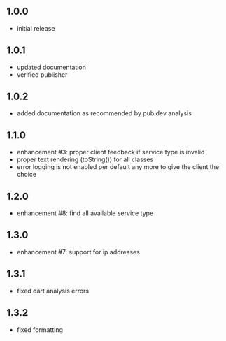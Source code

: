 ## 1.0.0

* initial release

## 1.0.1

* updated documentation
* verified publisher

## 1.0.2

* added documentation as recommended by pub.dev analysis

## 1.1.0

* enhancement #3: proper client feedback if service type is invalid
* proper text rendering (toString()) for all classes
* error logging is not enabled per default any more to give the client the choice

## 1.2.0

* enhancement #8: find all available service type

## 1.3.0

* enhancement #7: support for ip addresses

## 1.3.1

* fixed dart analysis errors

## 1.3.2

* fixed formatting

